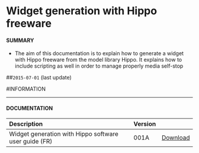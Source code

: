 # Widget generation with Hippo freeware

#### **SUMMARY**
- The aim of this documentation is to explain how to generate a widget with Hippo freeware from the model library Hippo. It explains how to include scripting as well in order to manage properly media self-stop

##`2015-07-01` (last update)

#INFORMATION
***********************************************************************
#### **DOCUMENTATION**
| Description                                                                      | Version |                 |
| :------------------------------------------------------------------------------- | :-------| :-------------- |
| Widget generation with Hippo software user guide (FR)                            | 001A    | [Download](https://github.com/Qeedji/archives/blob/master/downloads/application-notes/Guide-de-génération-de-media-widget-avec-le-logiciel-Hippo-à-partir-de-démo_001A_fr.pdf) |






